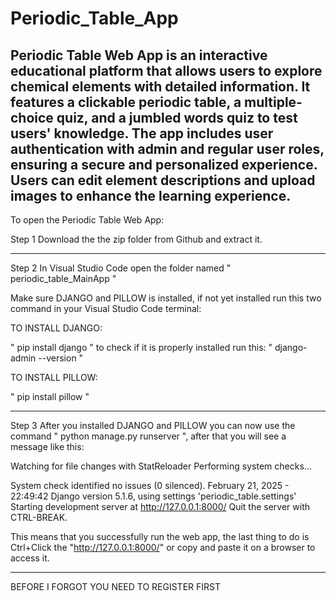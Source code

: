 # Periodic_Table_App

Periodic Table Web App is an interactive educational platform that allows users to explore chemical elements with detailed information. It features a clickable periodic table, a multiple-choice quiz, and a jumbled words quiz to test users' knowledge. The app includes user authentication with admin and regular user roles, ensuring a secure and personalized experience. Users can edit element descriptions and upload images to enhance the learning experience.
------------------------------------------------------------------------------------------------------------------------------------------------------------

To open the Periodic Table Web App:

Step 1
Download the the zip folder from Github and extract it.

------------------------------------------------------------------------------------------------------------------------------------------------------------
Step 2
In Visual Studio Code open the folder named " periodic_table_MainApp "

Make sure DJANGO and PILLOW is installed, if not yet installed run this two command in your Visual Studio Code terminal:

TO INSTALL DJANGO:

" pip install django "
to check if it is properly installed run this:
" django-admin --version "

TO INSTALL PILLOW:

" pip install pillow "

------------------------------------------------------------------------------------------------------------------------------------------------------------
Step 3
After you installed DJANGO and PILLOW you can now use the command " python manage.py runserver ", after that you will see a message like this:

Watching for file changes with StatReloader
Performing system checks...

System check identified no issues (0 silenced).
February 21, 2025 - 22:49:42
Django version 5.1.6, using settings 'periodic_table.settings'
Starting development server at http://127.0.0.1:8000/
Quit the server with CTRL-BREAK.

This means that you successfully run the web app,
the last thing to do is Ctrl+Click the "http://127.0.0.1:8000/" or copy and paste it on a browser to access it.

------------------------------------------------------------------------------------------------------------------------------------------------------------

BEFORE I FORGOT YOU NEED TO REGISTER FIRST





